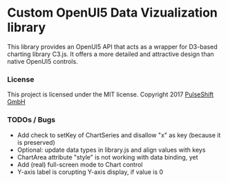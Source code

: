 # Custom OpenUI5 Data Vizualization library
This library provides an OpenUI5 API that acts as a wrapper for D3-based charting library C3.js. It offers a more detailed and attractive design than native OpenUI5 controls.

### License

This project is licensed under the MIT license.
Copyright 2017 [PulseShift GmbH](https://pulseshift.com/en/index.html)

### TODOs / Bugs
- Add check to setKey of ChartSeries and disallow "x" as key (because it is preserved)
- Optional: update data types in library.js and align values with keys
- ChartArea attribute "style" is not working with data binding, yet
- Add (real) full-screen mode to Chart control
- Y-axis label is corupting Y-axis display, if value is 0